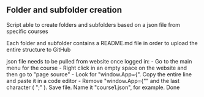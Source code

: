 ## Folder and subfolder creation

Script able to create folders and subfolders based on a json file from specific courses

Each folder and subfolder contains a README.md file in order to upload the entire structure to GitHub

json file needs to be pulled from website once logged in:
    - Go to the main menu for the course
    - Right click in an empty space on the website and then go to "page source"
    - Look for "window.App={". Copy the entire line and paste it in a code editor
    - Remove "window.App={"" and the last character ( ";" ). Save file. Name it "course1.json", for example. Done